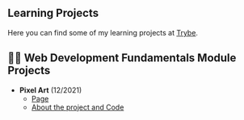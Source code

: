 ## Learning Projects

Here you can find some of my learning projects at [Trybe](https://www.betrybe.com/).

## :woman_technologist: Web Development Fundamentals Module Projects

* **Pixel Art** (12/2021)
  * [Page](https://queite.github.io/LearningProjects/PixelsArtProject/index.html)
  * [About the project and Code](https://github.com/queite/queite.github.io/tree/main/LearningProjects/PixelsArtProject)
